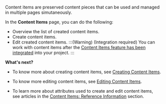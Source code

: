 Content items are preserved content pieces that can be used and managed in multiple pages simutaneously. 

In the **Content Items** page, you can do the following:
* Overview the list of created content items.
* Create content items.
* Edit created content items.
:::(Warning) (Integration required)
You can work with content items after the [Content Items feature has been integrated](https://documentation.spryker.com/docs/en/content-items-feature-integration-201907) into your project.
:::


**What's next?**
* To know more about creating content items, see [Creating Content Items](https://documentation.spryker.com/docs/en/creating-content-items).

* To know more editing content items, see [Editing Content Items](https://documentation.spryker.com/docs/en/editing-content-items).

* To learn more about attributes used to create and edit content items, see articles in the [Content Items: Reference Information](https://documentation.spryker.com/docs/en/content-items-reference-information) section.